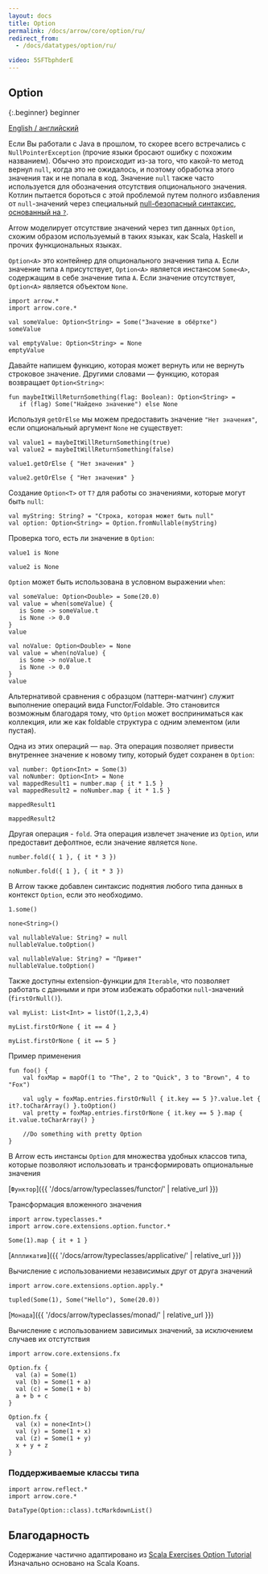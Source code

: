 ```yaml
---
layout: docs
title: Option
permalink: /docs/arrow/core/option/ru/
redirect_from:
  - /docs/datatypes/option/ru/

video: 5SFTbphderE
---
```


## Option

{:.beginner}
beginner

[English / английский](/docs/arrow/core/option)

Если Вы работали с Java в прошлом, то скорее всего встречались с `NullPointerException` (прочие языки бросают ошибку с похожим названием). Обычно это происходит из-за того, что какой-то метод вернул `null`, когда это не ожидалось, и поэтому обработка этого значения так и не попала в код. Значение `null` также часто используется для обозначения отсутствия опционального значения.
Котлин пытается бороться с этой проблемой путем полного избавления от `null`-значений через специальный [null-безопасный синтаксис,  основанный на `?`](https://kotlinlang.org/docs/reference/null-safety.html).

Arrow моделирует отсутствие значений через тип данных `Option`, схожим образом используемый в таких языках, как Scala, Haskell и прочих функциональных языках.

`Option<A>` это контейнер для опционального значения типа `A`. Если значение типа `A` присутствует, `Option<A>` является инстансом `Some<A>`, содержащим в себе значение типа `A`. Если значение отсутствует, `Option<A>` является объектом `None`.

```kotlin:ank
import arrow.*
import arrow.core.*

val someValue: Option<String> = Some("Значение в обёртке")
someValue
```

```kotlin:ank
val emptyValue: Option<String> = None
emptyValue
```

Давайте напишем функцию, которая может вернуть или не вернуть строковое значение. Другими словами — функцию, которая возвращает `Option<String>`:

```kotlin:ank:silent
fun maybeItWillReturnSomething(flag: Boolean): Option<String> =
   if (flag) Some("Найдено значение") else None
```

Используя `getOrElse` мы можем предоставить значение `"Нет значения"`, если опциональный аргумент `None` не существует:

```kotlin:ank:silent
val value1 = maybeItWillReturnSomething(true)
val value2 = maybeItWillReturnSomething(false)
```

```kotlin:ank
value1.getOrElse { "Нет значения" }
```

```kotlin:ank
value2.getOrElse { "Нет значения" }
```

Создание `Option<T>` от `T?` для работы со значениями, которые могут быть `null`:

```kotlin:ank
val myString: String? = "Строка, которая может быть null"
val option: Option<String> = Option.fromNullable(myString)
```

Проверка того, есть ли значение в `Option`:

```kotlin:ank
value1 is None
```

```kotlin:ank
value2 is None
```

`Option` может быть использована в условном выражении `when`:

```kotlin:ank
val someValue: Option<Double> = Some(20.0)
val value = when(someValue) {
   is Some -> someValue.t
   is None -> 0.0
}
value
```

```kotlin:ank
val noValue: Option<Double> = None
val value = when(noValue) {
   is Some -> noValue.t
   is None -> 0.0
}
value
```

Альтернативой сравнения с образцом (паттерн-матчинг) служит выполнение операций вида Functor/Foldable. Это становится возможным благодаря тому, что `Option` может восприниматься как коллекция, или же как foldable структура с одним элементом (или пустая).

Одна из этих операций — `map`. Эта операция позволяет привести внутреннее значение к новому типу, который будет сохранен в `Option`:

```kotlin:ank:silent
val number: Option<Int> = Some(3)
val noNumber: Option<Int> = None
val mappedResult1 = number.map { it * 1.5 }
val mappedResult2 = noNumber.map { it * 1.5 }
```

```kotlin:ank
mappedResult1
```

```kotlin:ank
mappedResult2
```

Другая операция - `fold`. Эта операция извлечет значение из `Option`, или предоставит дефолтное, если значение является `None`.

```kotlin:ank
number.fold({ 1 }, { it * 3 })
```

```kotlin:ank
noNumber.fold({ 1 }, { it * 3 })
```

В Arrow также добавлен синтаксис поднятия любого типа данных в контекст `Option`, если это необходимо. 


```kotlin:ank
1.some()
```

```kotlin:ank
none<String>()
```

```kotlin:ank
val nullableValue: String? = null
nullableValue.toOption()
```

```kotlin:ank
val nullableValue: String? = "Привет"
nullableValue.toOption()
```

Также доступны extension-функции для `Iterable`, что позволяет работать с данными и при этом избежать обработки `null`-значений (`firstOrNull()`).

```kotlin:ank:silent
val myList: List<Int> = listOf(1,2,3,4)
```

```kotlin:ank
myList.firstOrNone { it == 4 }
```

```kotlin:ank
myList.firstOrNone { it == 5 }
```

Пример применения

```
fun foo() {
    val foxMap = mapOf(1 to "The", 2 to "Quick", 3 to "Brown", 4 to "Fox")

    val ugly = foxMap.entries.firstOrNull { it.key == 5 }?.value.let { it?.toCharArray() }.toOption()
    val pretty = foxMap.entries.firstOrNone { it.key == 5 }.map { it.value.toCharArray() }

    //Do something with pretty Option
}
```

В Arrow есть инстансы `Option` для множества удобных классов типа, которые позволяют использовать и трансформировать опциональные значения

[`Функтор`]({{ '/docs/arrow/typeclasses/functor/' | relative_url }})

Трансформация вложенного значения

```kotlin:ank
import arrow.typeclasses.*
import arrow.core.extensions.option.functor.*

Some(1).map { it + 1 }
```

[`Аппликатив`]({{ '/docs/arrow/typeclasses/applicative/' | relative_url }})

Вычисление с использованиеми независимых друг от друга значений

```kotlin:ank
import arrow.core.extensions.option.apply.*

tupled(Some(1), Some("Hello"), Some(20.0))
```

[`Монада`]({{ '/docs/arrow/typeclasses/monad/' | relative_url }})

Вычисление с использованием зависимых значений, за исключением случаев их отстутствия

```kotlin:ank
import arrow.core.extensions.fx

Option.fx {
  val (a) = Some(1)
  val (b) = Some(1 + a)
  val (c) = Some(1 + b)
  a + b + c
}
```

```kotlin:ank
Option.fx {
  val (x) = none<Int>()
  val (y) = Some(1 + x)
  val (z) = Some(1 + y)
  x + y + z
}
```

### Поддерживаемые классы типа

```kotlin:ank:replace
import arrow.reflect.*
import arrow.core.*

DataType(Option::class).tcMarkdownList()
```

## Благодарность

Содержание частично адаптировано из [Scala Exercises Option Tutorial](https://www.scala-exercises.org/std_lib/options)
Изначально основано на Scala Koans.
